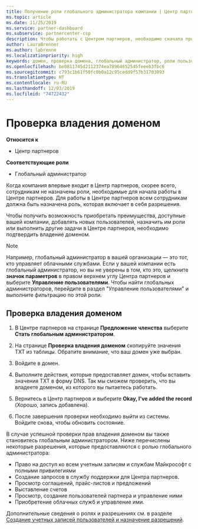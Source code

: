 ```yaml
---
title: Получение роли глобального администратора компании | Центр партнеров
ms.topic: article
ms.date: 11/25/2019
ms.service: partner-dashboard
ms.subservice: partnercenter-csp
description: Чтобы работать с Центром партнеров, необходимо сначала проверить принадлежность вашего домена. Узнайте, как это сделать и как стать глобальным администратором, который может добавлять пользователей.
author: LauraBrenner
ms.author: labrenne
ms.localizationpriority: high
keywords: домен, проверка домена, глобальный администратор, роли пользователей, разрешения
ms.openlocfilehash: be0811745d2112374ea78964652545feeeb3fbc6
ms.sourcegitcommit: c793c1b61f50fc0b0a12c95cedd9f57b31703093
ms.translationtype: HT
ms.contentlocale: ru-RU
ms.lasthandoff: 12/03/2019
ms.locfileid: "74722432"
---
```

# <a name="verify-your-domain-ownership"></a>Проверка владения доменом

**Относится к**

- Центр партнеров

**Соответствующие роли**

- Глобальный администратор

Когда компания впервые входит в Центр партнеров, скорее всего, сотрудникам не назначены роли, необходимые для начала работы в Центре партнеров. Для работы в Центре партнеров всем сотрудникам должна быть назначена роль, которая включает в себя разрешения.  

Чтобы получить возможность приобретать преимущества, доступные вашей компании, добавлять новых пользователей, назначить им роли или выполнить другие задачи в Центре партнеров, необходимо подтвердить владение доменом. 

>[!Note]
>Например, глобальный администратор в вашей организации — это тот, кто управляет облачными службами. Если у вашей компании есть глобальный администратор, но вы не уверены в том, кто это, щелкните **значок параметров** в правом верхнем углу Центра партнеров и выберите **Управление пользователями**. Чтобы найти глобальных администраторов, перейдите в раздел "Управление пользователями" и выполните фильтрацию по этой роли.

## <a name="verify-your-domain-ownership"></a>Проверка владения доменом

1. В Центре партнеров на странице **Предложение членства** выберите **Стать глобальным администратором**. 

2. На странице **Проверка владения доменом** скопируйте значения TXT из таблицы. Обратите внимание, что ваш домен уже выбран.

3. Войдите в домен. 

4. Выполните действия, которые предоставляет домен, чтобы вставить значения TXT в форму DNS.  Так мы сможем проверить, что вы владеете доменом, из которого вы пытаетесь работать.

5. Вернитесь в Центр партнеров и выберите **Okay, I've added the record** (Хорошо, запись добавлена).

6. После завершения проверки необходимо выйти из системы. Войдите снова, чтобы обновить состояние. 

В случае успешной проверки прав владения доменом вы также становитесь глобальным администратором. Ниже перечислены некоторые разрешения, которые предоставляются с ролью глобального администратора:

- Право на доступ ко всем учетным записям и службам Майкрософт с полными привилегиями 
- Создание запросов в службу поддержки для Центра партнеров.
- Просмотр соглашений, прайс-листов и предложений
- Выставление счетов
- Просмотр, создание пользователей партнера и управление ними
- Приобретение облачных служб и управление ими.

Дополнительные сведения о ролях и разрешениях см. в разделе [Создание учетных записей пользователей и назначение разрешений](create-user-accounts-and-set-permissions.md). 